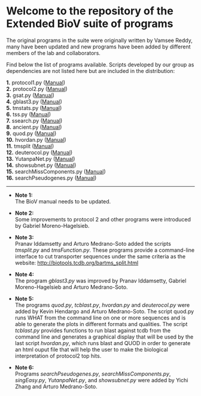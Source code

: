 # Welcome to the repository of the Extended BioV suite of programs

The original programs in the suite were originally written by Vamsee Reddy, many have been updated and new programs have been added by different members of the lab and collaborators.

Find below the list of programs available. Scripts developed by our group as dependencies are not listed here but are included in the distribution:  

**1.** protocol1.py   ([Manual](manuals/BioV_manual.pdf))  
**2.** protocol2.py   ([Manual](manuals/BioV_manual.pdf))  
**3.** gsat.py        ([Manual](manuals/BioV_manual.pdf))  
**4.** gblast3.py     ([Manual](manuals/BioV_manual.pdf))    
**5.** tmstats.py     ([Manual](manuals/BioV_manual.pdf))  
**6.** tss.py         ([Manual](manuals/BioV_manual.pdf))  
**7.** ssearch.py     ([Manual](manuals/BioV_manual.pdf))  
**8.** ancient.py     ([Manual](manuals/AR_INSTRUCTIONS.pdf))   
**9.** quod.py        ([Manual](https://gitlab.com//khendarg/hvordan/blob/master/docs/quod.md))  
**10.** hvordan.py    ([Manual](https://gitlab.com/khendarg/hvordan/blob/master/docs/hvordan.md))  
**11.** tmsplit       ([Manual](manuals/tmsplit.md))  
**12.** deuterocol.py ([Manual](https://github.com/SaierLaboratory/deuterocol))  
**13.** YutanpaNet.py ([Manual](manuals/YutanpaNet.md))  
**14.** showsubnet.py ([Manual](manuals/showsubnet.md))  
**15.** searchMissComponents.py ([Manual](manuals/searchMissComponents.md))  
**16.** searchPseudogenes.py ([Manual](manuals/searchPseudogenes.md))

---  

* **Note 1:**  
The BioV manual needs to be updated.  

* **Note 2:**  
Some improvements to protocol 2 and other programs
were introduced by Gabriel Moreno-Hagelsieb.   

* **Note 3:**  
Pranav Iddamsetty and Arturo Medrano-Soto added the scripts
_tmsplit.py_ and _tmsFunction.py_. These programs provide a 
command-line interface to cut transporter sequences
under the same criteria as the website: http://biotools.tcdb.org/bartms_split.html  

* **Note 4:**  
The program _gblast3.py_ was improved by Pranav Iddamsetty, 
Gabriel Moreno-Hagelsieb and Arturo Medrano-Soto.   

* **Note 5:**  
The programs _quod.py_, _tcblast.py_, _hvordan.py_ and _deuterocol.py_ 
were added by Kevin Hendargo and Arturo Medrano-Soto. The script quod.py 
runs WHAT from the command line on one or more sequences and is able 
to generate the plots in different formats and qualities. The script 
_tcblast.py_ provides functions to run blast against tcdb from the 
command line and generates a graphical display that will be used by 
the last script _hvordan.py_, which runs blast and QUOD in order to 
generate an html ouput file that will help the user to make the 
biological interpretation of protocol2 top hits.  

* **Note 6:**  
Programs _searchPseudogenes.py_, _searchMissComponents.py_, _singEasy.py_,
_YutanpaNet.py_, and _showsubnet.py_ were added by Yichi Zhang and Arturo
Medrano-Soto.
